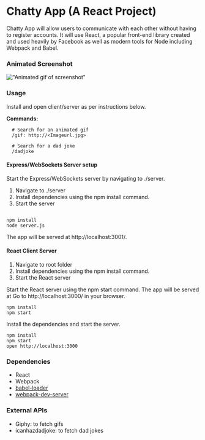 Chatty App (A React Project)
=====================

Chatty App will allow users to communicate with each other without having to register accounts. It will use React, a popular front-end library created and used heavily by Facebook as well as modern tools for Node including Webpack and Babel.

### Animated Screenshot

!["Animated gif of screenshot"](​https://github.com/melchua/chatty-app/blob/master/docs/screencast-features.gif)

### Usage

Install and open client/server as per instructions below.

**Commands:**

```
  # Search for an animated gif
  /gif: http://<Imageurl.jpg>

  # Search for a dad joke
  /dadjoke

```

#### Express/WebSockets Server setup

Start the Express/WebSockets server by navigating to ./server.

1. Navigate to ./server
2. Install dependencies using the npm install command.
3. Start the server

```

npm install
node server.js

```

The app will be served at http://localhost:3001/.

#### React Client Server

1. Navigate to root folder
2. Install dependencies using the npm install command.
3. Start the React server

Start the React server using the npm start command. The app will be served at
Go to http://localhost:3000/ in your browser.

```
npm install
npm start

```

Install the dependencies and start the server.

```
npm install
npm start
open http://localhost:3000
```

### Dependencies

* React
* Webpack
* [babel-loader](https://github.com/babel/babel-loader)
* [webpack-dev-server](https://github.com/webpack/webpack-dev-server)

### External APIs

* Giphy: to fetch gifs
* icanhazdadjoke: to fetch dad jokes
